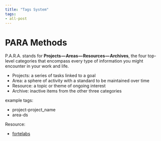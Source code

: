 ```yaml
---
title: "Tags System"
tags:
- all-post
---
```


# PARA Methods

P.A.R.A. stands for **Projects — Areas — Resources — Archives**, the four top-level categories that encompass every type of information you might encounter in your work and life.

- Projects: a series of tasks linked to a goal
- Area: a sphere of activity with a standard to be maintained over time
- Resource: a topic or theme of ongoing interest
- Archive: inactive items from the other three categories

example tags:
- project-project_name
- area-ds

Resource:
- [fortelabs](https://fortelabs.com/blog/para/)